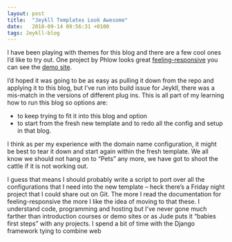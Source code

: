 ```yaml
---
layout: post
title:  "Jeykll Templates Look Awesome"
date:   2018-09-14 09:56:31 +0100
tags: Jeykll-blog
---
```


I have been playing with themes for this blog and there are a few cool ones I’d like to try out. One project by Phlow looks great <a href="https://github.com/Phlow/feeling-responsive">feeling-responsive</a> you can see the <a href="http://phlow.github.io/feeling-responsive/">demo site</a>.

I’d hoped it was going to be as easy as pulling it down from the repo and applying it to this blog, but I’ve run into build issue for Jeykll, there was a mis-match in the versions of different plug ins. This is all part of my learning how to run this blog so options are: 
 - to keep trying to fit it into this blog and option 
 - to start from the fresh new template and to redo all the config and setup in that blog.

I think as per my experience with the domain name configuration, it might be best to tear it down and start again within the fresh template. We all know we should not hang on to “Pets” any more, we have got to shoot the cattle if it is not working out. 

I guess that means I should probably write a script to port over all the configurations that I need into the new template – heck there’s a Friday night project that I could share out on Git. The more I read the documentation for feeling-responsive the more I like the idea of moving to that these. I understand code, programming and hosting but I’ve never gone much farther than introduction courses or demo sites or as Jude puts it “babies first steps” with any projects. I spend a bit of time with the Django framework tying to combine web 
